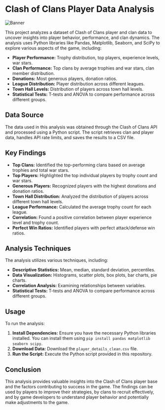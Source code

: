 # Clash of Clans Player Data Analysis

![Banner](https://github.com/user-attachments/assets/2595bc7f-fa4e-4e30-b618-93cab6ba67b5)

This project analyzes a dataset of Clash of Clans player and clan data to uncover insights into player behavior, performance, and clan dynamics. The analysis uses Python libraries like Pandas, Matplotlib, Seaborn, and SciPy to explore various aspects of the game, including:

* **Player Performance:** Trophy distribution, top players, experience levels, war stars.
* **Clan Performance:** Top clans by average trophies and war stars, clan member distribution.
* **Donations:** Most generous players, donation ratios.
* **League Distribution:** Player distribution across different leagues.
* **Town Hall Levels:** Distribution of players across town hall levels.
* **Statistical Tests:** T-tests and ANOVA to compare performance across different groups.

## Data Source

The data used in this analysis was obtained through the Clash of Clans API and processed using a Python script. The script retrieves clan and player data, handles API rate limits, and saves the results to a CSV file.

## Key Findings

* **Top Clans:** Identified the top-performing clans based on average trophies and total war stars.
* **Top Players:** Highlighted the top individual players by trophy count and war stars.
* **Generous Players:** Recognized players with the highest donations and donation ratios.
* **Town Hall Distribution:** Analyzed the distribution of players across different town hall levels.
* **League Performance:** Calculated the average trophy count for each league.
* **Correlation:** Found a positive correlation between player experience level and trophy count.
* **Perfect Win Ratios:** Identified players with perfect attack/defense win ratios.

## Analysis Techniques

The analysis utilizes various techniques, including:

* **Descriptive Statistics:** Mean, median, standard deviation, percentiles.
* **Data Visualization:** Histograms, scatter plots, box plots, bar charts, pie charts.
* **Correlation Analysis:** Examining relationships between variables.
* **Statistical Tests:** T-tests and ANOVA to compare performance across different groups.

## Usage

To run the analysis:

1. **Install Dependencies:** Ensure you have the necessary Python libraries installed. You can install them using `pip install pandas matplotlib seaborn scipy`.
2. **Download Data:** Download the `player_details_clean.csv` file.
3. **Run the Script:** Execute the Python script provided in this repository.

## Conclusion

This analysis provides valuable insights into the Clash of Clans player base and the factors contributing to success in the game. The findings can be used by players to improve their strategies, by clans to recruit effectively, and by game developers to understand player behavior and potentially make adjustments to the game.
